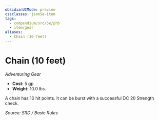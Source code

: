 ```yaml
---
obsidianUIMode: preview
cssclasses: json5e-item
tags:
  - compendium/src/5e/phb
  - item/gear
aliases:
  - Chain (10 feet)
---
```

# Chain (10 feet)
*Adventuring Gear*  

- **Cost**: 5 gp
- **Weight**: 10.0 lbs.

A chain has 10 hit points. It can be burst with a successful DC 20 Strength check.

*Source: SRD / Basic Rules*